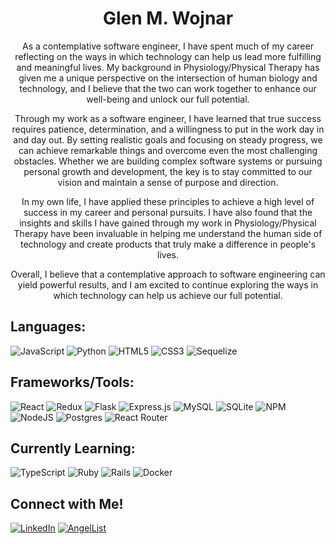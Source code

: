 <!-- ### Hi there  -->
<div align='center'>
  
<h1>
  Glen M. Wojnar
</h1>
  
   <p>
    As a contemplative software engineer, I have spent much of my career reflecting on the ways in which technology can help us lead more fulfilling and meaningful lives. My background in Physiology/Physical Therapy has given me a unique perspective on the intersection of human biology and technology, and I believe that the two can work together to enhance our well-being and unlock our full potential.

Through my work as a software engineer, I have learned that true success requires patience, determination, and a willingness to put in the work day in and day out. By setting realistic goals and focusing on steady progress, we can achieve remarkable things and overcome even the most challenging obstacles. Whether we are building complex software systems or pursuing personal growth and development, the key is to stay committed to our vision and maintain a sense of purpose and direction.

In my own life, I have applied these principles to achieve a high level of success in my career and personal pursuits. I have also found that the insights and skills I have gained through my work in Physiology/Physical Therapy have been invaluable in helping me understand the human side of technology and create products that truly make a difference in people's lives.

Overall, I believe that a contemplative approach to software engineering can yield powerful results, and I am excited to continue exploring the ways in which technology can help us achieve our full potential.
   <p>
</div>


## Languages:
![JavaScript](https://img.shields.io/badge/javascript-%23323330.svg?style=for-the-badge&logo=javascript&logoColor=%23F7DF1E)
![Python](https://img.shields.io/badge/python-3670A0?style=for-the-badge&logo=python&logoColor=ffdd54)
![HTML5](https://img.shields.io/badge/html5-%23E34F26.svg?style=for-the-badge&logo=html5&logoColor=white)
![CSS3](https://img.shields.io/badge/css3-%231572B6.svg?style=for-the-badge&logo=css3&logoColor=white)
![Sequelize](https://img.shields.io/badge/Sequelize-52B0E7?style=for-the-badge&logo=Sequelize&logoColor=white)


## Frameworks/Tools:
![React](https://img.shields.io/badge/react-%2320232a.svg?style=for-the-badge&logo=react&logoColor=%2361DAFB)
![Redux](https://img.shields.io/badge/redux-%23593d88.svg?style=for-the-badge&logo=redux&logoColor=white)
![Flask](https://img.shields.io/badge/flask-%23000.svg?style=for-the-badge&logo=flask&logoColor=white)
![Express.js](https://img.shields.io/badge/express.js-%23404d59.svg?style=for-the-badge&logo=express&logoColor=%2361DAFB)
![MySQL](https://img.shields.io/badge/mysql-%2300f.svg?style=for-the-badge&logo=mysql&logoColor=white)
![SQLite](https://img.shields.io/badge/sqlite-%2307405e.svg?style=for-the-badge&logo=sqlite&logoColor=white)
![NPM](https://img.shields.io/badge/NPM-%23000000.svg?style=for-the-badge&logo=npm&logoColor=white)
![NodeJS](https://img.shields.io/badge/node.js-6DA55F?style=for-the-badge&logo=node.js&logoColor=white)
![Postgres](https://img.shields.io/badge/postgres-%23316192.svg?style=for-the-badge&logo=postgresql&logoColor=white)
![React Router](https://img.shields.io/badge/React_Router-CA4245?style=for-the-badge&logo=react-router&logoColor=white)

## Currently Learning:
![TypeScript](https://img.shields.io/badge/typescript-%23007ACC.svg?style=for-the-badge&logo=typescript&logoColor=white)
![Ruby](https://img.shields.io/badge/ruby-%23CC342D.svg?style=for-the-badge&logo=ruby&logoColor=white)
![Rails](https://img.shields.io/badge/rails-%23CC0000.svg?style=for-the-badge&logo=ruby-on-rails&logoColor=white)
![Docker](https://img.shields.io/badge/docker-%230db7ed.svg?style=for-the-badge&logo=docker&logoColor=white)


## Connect with Me!
<a href="https://www.linkedin.com/in/glen-wojnar-74449b269/" target="_blank">![LinkedIn](https://img.shields.io/badge/linkedin-%230077B5.svg?style=for-the-badge&logo=linkedin&logoColor=white)</a>
<a href="https://angel.co/u/glen-wojnar" target="_blank">![AngelList](https://img.shields.io/badge/AngelList-%23D4D4D4.svg?style=for-the-badge&logo=AngelList&logoColor=black)</a>
